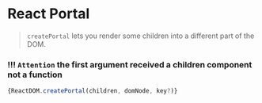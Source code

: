 # React Portal

> `createPortal` lets you render some children into a different part of the DOM.
> 

### !!! `Attention`  the first argument received a children component not a function

```jsx
{ReactDOM.createPortal(children, domNode, key?)}
```